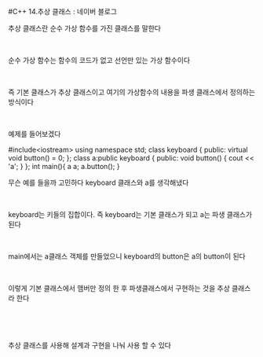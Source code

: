 #C++ 14.추상 클래스 : 네이버 블로그
<div class="wrap_rabbit pcol2 _param(1) _postViewArea221730418607" id="post-view221730418607">
<!-- Rabbit HTML --><div class="se-viewer se-theme-default" lang="ko-KR">
<!-- SE_DOC_HEADER_END -->
<div class="se-main-container">
<div class="se-component se-text se-l-default" id="SE-1c29526b-19a2-4da1-86cf-1b0e497d2c82">
<div class="se-component-content">
<div class="se-section se-section-text se-l-default">
<div class="se-module se-module-text"><!-- SE-TEXT { --><p class="se-text-paragraph se-text-paragraph-align-" id="SE-85977d26-8ba4-41f9-8b1d-b9e34c672350" style=""><span class="se-fs- se-ff-" id="SE-b023c1c1-732e-468f-98b3-82427804d3a6" style="">추상 클래스란 순수 가상 함수를 가진 클래스를 말한다</span></p><!-- } SE-TEXT --><!-- SE-TEXT { --><p class="se-text-paragraph se-text-paragraph-align-" id="SE-e89bd7f7-5b29-4d70-9be9-1d10e690d6dd" style=""><span class="se-fs- se-ff-" id="SE-c207c6ae-a359-4b30-800f-810f9bd2191b" style="">​</span></p><!-- } SE-TEXT --><!-- SE-TEXT { --><p class="se-text-paragraph se-text-paragraph-align-" id="SE-ca952a0c-be8d-424b-9080-6b38faeaaed6" style=""><span class="se-fs- se-ff-" id="SE-ead5389d-6345-4ef1-b137-7575f0113f37" style="">순수 가상 함수는 함수의 코드가 없고 선언만 있는 가상 함수이다</span></p><!-- } SE-TEXT --><!-- SE-TEXT { --><p class="se-text-paragraph se-text-paragraph-align-" id="SE-ca1d0b9a-0422-43f1-9696-9e8d852bd81a" style=""><span class="se-fs- se-ff-" id="SE-1fb78826-bdd7-484d-ba05-15f946373195" style="">​</span></p><!-- } SE-TEXT --><!-- SE-TEXT { --><p class="se-text-paragraph se-text-paragraph-align-" id="SE-292fdbdc-afdc-4dcf-bdb2-d29f78ac736f" style=""><span class="se-fs- se-ff-" id="SE-a87cdadc-43d3-4819-aa9e-4f96e4cc2f86" style="">즉 기본 클래스가 추상 클래스이고 여기의 가상함수의 내용을 파생 클래스에서 정의하는 방식이다</span></p><!-- } SE-TEXT --><!-- SE-TEXT { --><p class="se-text-paragraph se-text-paragraph-align-" id="SE-53786788-55ae-466b-bc00-83fe3404ac94" style=""><span class="se-fs- se-ff-" id="SE-1ac1d6d7-c95c-4b8c-853e-c3da9635b751" style="">​</span></p><!-- } SE-TEXT --><!-- SE-TEXT { --><p class="se-text-paragraph se-text-paragraph-align-" id="SE-e68c142e-c69b-4e4f-8d96-6f54e2221b6d" style=""><span class="se-fs- se-ff-" id="SE-59f715bd-2a7f-4ec8-bdf0-c8016914c830" style="">예제를 들어보겠다</span></p><!-- } SE-TEXT --></div>
</div>
</div>
</div> <div class="se-component se-code se-l-default" id="SE-c499490e-db66-443c-b459-b2334e0bae9e">
<div class="se-component-content">
<div class="se-section se-section-code se-l-default">
<div class="se-module se-module-code se-fs-fs13">
<div class="se-code-source">
<div class="__se_code_view language-javascript">#include&lt;iostream&gt;
using namespace std;
class keyboard {
public:
	virtual void button() = 0;
};
class a:public keyboard {
public:
	void button() {
		cout &lt;&lt; 'a';
	}
};
int main(){
	a a;
	a.button();
}</div>
</div>
</div>
</div>
</div>
<script class="__se_module_data" data-module='{"type":"v2_code", "id" : "SE-c499490e-db66-443c-b459-b2334e0bae9e"}' type="text/data"></script>
</div> <div class="se-component se-text se-l-default" id="SE-05b07d27-e140-4507-b815-1a3c81a29e36">
<div class="se-component-content">
<div class="se-section se-section-text se-l-default">
<div class="se-module se-module-text"><!-- SE-TEXT { --><p class="se-text-paragraph se-text-paragraph-align-" id="SE-cda882c1-2af8-43d4-8991-c924f5c1d43f" style=""><span class="se-fs- se-ff-" id="SE-82502da6-8a36-4524-92a1-30697e64a2a6" style="">무슨 예를 들을까 고민하다 keyboard 클래스와 a를 생각해냈다</span></p><!-- } SE-TEXT --><!-- SE-TEXT { --><p class="se-text-paragraph se-text-paragraph-align-" id="SE-9023d876-a16f-4788-9a2a-2efd783280e4" style=""><span class="se-fs- se-ff-" id="SE-40b1c6ad-58dc-412a-91c6-f14242f60f79" style="">​</span></p><!-- } SE-TEXT --><!-- SE-TEXT { --><p class="se-text-paragraph se-text-paragraph-align-" id="SE-becdbe4e-460b-43cd-ab62-f3872c23d92f" style=""><span class="se-fs- se-ff-" id="SE-1550f86a-25c7-4e09-b24b-597316477c1f" style="">keyboard는 키들의 집합이다. 즉 keyboard는 기본 클래스가 되고 a는 파생 클래스가 된다</span></p><!-- } SE-TEXT --><!-- SE-TEXT { --><p class="se-text-paragraph se-text-paragraph-align-" id="SE-fb347529-5fb2-4b76-8a72-fc4bc7b8988f" style=""><span class="se-fs- se-ff-" id="SE-c5613208-03a4-43f8-821b-4a53faf429ea" style="">​</span></p><!-- } SE-TEXT --><!-- SE-TEXT { --><p class="se-text-paragraph se-text-paragraph-align-" id="SE-2ed4cf3e-3d20-4b5a-b887-cb4a5dd9986a" style=""><span class="se-fs- se-ff-" id="SE-967913f8-4b45-4665-ba5b-cc5b33dbbc26" style="">main에서는 a클래스 객체를 만들었으니 keyboard의 button은 a의 button이 된다</span></p><!-- } SE-TEXT --><!-- SE-TEXT { --><p class="se-text-paragraph se-text-paragraph-align-" id="SE-02f66302-5515-4c3a-82eb-48bfbe90dc97" style=""><span class="se-fs- se-ff-" id="SE-11a50549-04f5-4e9a-b9b3-21cf93b4bae6" style="">​</span></p><!-- } SE-TEXT --><!-- SE-TEXT { --><p class="se-text-paragraph se-text-paragraph-align-" id="SE-b6ec2675-d407-4465-94a0-bca07431af1d" style=""><span class="se-fs- se-ff-" id="SE-f51b8f3b-81c6-49aa-bf56-44ec481f1d70" style="">이렇게 기본 클래스에서 맴버만 정의 한 후 파생클래스에서 구현하는 것을 추상 클래스라 한다</span></p><!-- } SE-TEXT --><!-- SE-TEXT { --><p class="se-text-paragraph se-text-paragraph-align-" id="SE-1cd25bec-9d38-45eb-94b7-55e06dc4fe4b" style=""><span class="se-fs- se-ff-" id="SE-9fd38a04-c227-4aec-b27e-e8efce4990d6" style="">​</span></p><!-- } SE-TEXT --><!-- SE-TEXT { --><p class="se-text-paragraph se-text-paragraph-align-" id="SE-3e5cfb6e-f250-49b6-9a6a-378708ee35f7" style=""><span class="se-fs- se-ff-" id="SE-b345be4d-89f1-408f-b977-9020b0203f44" style="">​</span></p><!-- } SE-TEXT --><!-- SE-TEXT { --><p class="se-text-paragraph se-text-paragraph-align-" id="SE-601a2d43-7760-4aa0-ab84-b7df06f094c2" style=""><span class="se-fs- se-ff-" id="SE-b04b9ecb-1a1b-4b19-8c28-579da0dc88dd" style="">추상 클래스를 사용해 설계과 구현을 나눠 사용 할 수 있다</span></p><!-- } SE-TEXT --><!-- SE-TEXT { --><p class="se-text-paragraph se-text-paragraph-align-" id="SE-99bb0035-7eab-4541-8592-085729db64b3" style=""><span class="se-fs- se-ff-" id="SE-72d4eceb-bd84-4aa0-9d0e-3433e911fc42" style="">​</span></p><!-- } SE-TEXT --></div>
</div>
</div>
</div> </div>
</div>
</div>